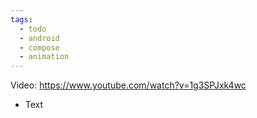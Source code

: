 ```yaml
---
tags:
  - todo
  - android
  - compose
  - animation
---
```

Video: https://www.youtube.com/watch?v=1g3SPJxk4wc
- Text